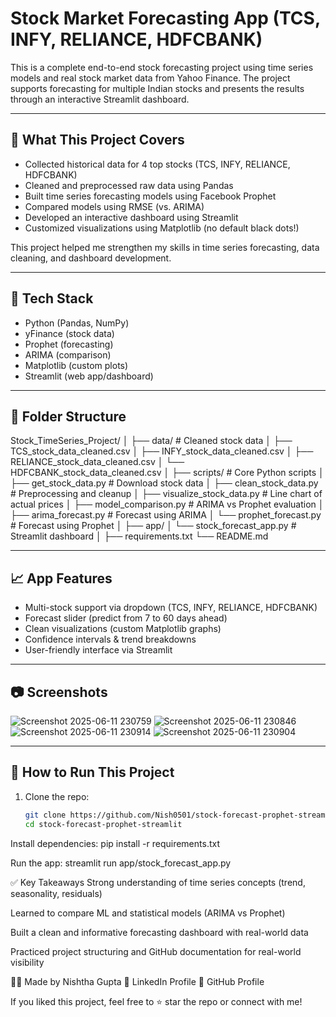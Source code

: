 # Stock Market Forecasting App (TCS, INFY, RELIANCE, HDFCBANK)

This is a complete end-to-end stock forecasting project using time series models and real stock market data from Yahoo Finance. The project supports forecasting for multiple Indian stocks and presents the results through an interactive Streamlit dashboard.

---

## 🚀 What This Project Covers

- Collected historical data for 4 top stocks (TCS, INFY, RELIANCE, HDFCBANK)
- Cleaned and preprocessed raw data using Pandas
- Built time series forecasting models using Facebook Prophet
- Compared models using RMSE (vs. ARIMA)
- Developed an interactive dashboard using Streamlit
- Customized visualizations using Matplotlib (no default black dots!)

This project helped me strengthen my skills in time series forecasting, data cleaning, and dashboard development.

---

## 🔧 Tech Stack

- Python (Pandas, NumPy)
- yFinance (stock data)
- Prophet (forecasting)
- ARIMA (comparison)
- Matplotlib (custom plots)
- Streamlit (web app/dashboard)

---

## 📁 Folder Structure

Stock_TimeSeries_Project/
│
├── data/ # Cleaned stock data
│ ├── TCS_stock_data_cleaned.csv
│ ├── INFY_stock_data_cleaned.csv
│ ├── RELIANCE_stock_data_cleaned.csv
│ └── HDFCBANK_stock_data_cleaned.csv
│
├── scripts/ # Core Python scripts
│ ├── get_stock_data.py # Download stock data
│ ├── clean_stock_data.py # Preprocessing and cleanup
│ ├── visualize_stock_data.py # Line chart of actual prices
│ ├── model_comparison.py # ARIMA vs Prophet evaluation
│ ├── arima_forecast.py # Forecast using ARIMA
│ └── prophet_forecast.py # Forecast using Prophet
│
├── app/
│ └── stock_forecast_app.py # Streamlit dashboard
│
├── requirements.txt
└── README.md

---

## 📈 App Features

- Multi-stock support via dropdown (TCS, INFY, RELIANCE, HDFCBANK)
- Forecast slider (predict from 7 to 60 days ahead)
- Clean visualizations (custom Matplotlib graphs)
- Confidence intervals & trend breakdowns
- User-friendly interface via Streamlit

---

## 📷 Screenshots

![Screenshot 2025-06-11 230759](https://github.com/user-attachments/assets/bfa31eae-7bf4-45c3-a344-0a4fcb2c4270)
![Screenshot 2025-06-11 230846](https://github.com/user-attachments/assets/4602ce82-f44e-456c-ba24-26de472a3b9d)
![Screenshot 2025-06-11 230914](https://github.com/user-attachments/assets/cbd5bbbd-0d13-4238-b9f2-31c18f39918d)
![Screenshot 2025-06-11 230904](https://github.com/user-attachments/assets/a2f2a547-2275-4630-9869-ac8ab226b6bd)



---

## 🧪 How to Run This Project

1. Clone the repo:
   ```bash
   git clone https://github.com/Nish0501/stock-forecast-prophet-streamlit.git
   cd stock-forecast-prophet-streamlit
   
Install dependencies:
pip install -r requirements.txt

Run the app:
streamlit run app/stock_forecast_app.py

✅ Key Takeaways
Strong understanding of time series concepts (trend, seasonality, residuals)

Learned to compare ML and statistical models (ARIMA vs Prophet)

Built a clean and informative forecasting dashboard with real-world data

Practiced project structuring and GitHub documentation for real-world visibility

🙋‍♀️ Made by Nishtha Gupta
🔗 LinkedIn Profile
🔗 GitHub Profile

If you liked this project, feel free to ⭐ star the repo or connect with me!










